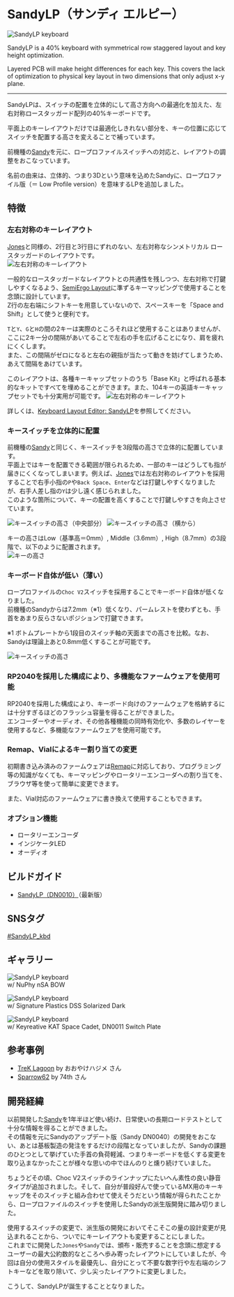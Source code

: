 # SandyLP（サンディ エルピー）

![SandyLP keyboard](./assets/Readme/DSC_8161.jpeg)  

SandyLP is a 40% keyboard with symmetrical row staggered layout and key height optimization.

Layered PCB will make height differences for each key.
This covers the lack of optimization to physical key layout in two dimensions that only adjust x-y plane.

---

SandyLPは、スイッチの配置を立体的にして高さ方向への最適化を加えた、左右対称ロースタッガード配列の40%キーボードです。  

平面上のキーレイアウトだけでは最適化しきれない部分を、キーの位置に応じてスイッチを配置する高さを変えることで補っています。

前機種の[Sandy](https://github.com/jpskenn/Sandy)を元に、ロープロファイルスイッチへの対応と、レイアウトの調整をおこなっています。

名前の由来は、立体的、つまり3Dという意味を込めたSandyに、ロープロファイル版（＝ Low Profile version）を意味するLPを追加しました。

## 特徴

### 左右対称のキーレイアウト  

[Jones](https://github.com/jpskenn/Jones)と同様の、2行目と3行目にずれのない、左右対称なシンメトリカル ロースタッガードのレイアウトです。  
![左右対称のキーレイアウト](./assets/Readme/DSCF5300.jpeg)

一般的なロースタッガードなレイアウトとの共通性を残しつつ、左右対称で打鍵しやすくなるよう、[SemiErgo Layout](https://github.com/mtei/SemiErgo_Layout)に準ずるキーマッピングで使用することを念頭に設計しています。  
Z行の左右端にシフトキーを用意していないので、スペースキーを「Space and Shift」として使うと便利です。

`T`と`Y`、`G`と`H`の間の2キーは実際のところそれほど使用することはありませんが、ここに2キー分の間隔があいてることで左右の手を広げることになり、肩を疲れにくくします。  
また、この間隔がゼロになると左右の親指が当たって動きを妨げてしまうため、あえて間隔をあけています。

このレイアウトは、各種キーキャップセットのうち「Base Kit」と呼ばれる基本的なキットですべてを埋めることができます。また、104キーの英語キーキャップセットでも十分実用が可能です。
![左右対称のキーレイアウト](./assets/Readme/layout_for_base_kit.png)

詳しくは、[Keyboard Layout Editor: SandyLP](https://www.keyboard-layout-editor.com/#/gists/29f5da09ffa69ab85efa4c68b556282b)を参照してください。

### キースイッチを立体的に配置  

前機種の[Sandy](https://github.com/jpskenn/Sandy)と同じく、キースイッチを3段階の高さで立体的に配置しています。  
平面上ではキーを配置できる範囲が限られるため、一部のキーはどうしても指が届きにくくなってしまいます。例えば、[Jones](https://github.com/jpskenn/Jones)では左右対称のレイアウトを採用することで右手小指の`P`や`Back Space`、`Enter`などは打鍵しやすくなりましたが、右手人差し指の`Y`は少し遠く感じられました。  
このような箇所について、キーの配置を高くすることで打鍵しやすさを向上させています。  

![キースイッチの高さ（中央部分）](./assets/Readme/DSCF5294.jpeg)
![キースイッチの高さ（横から）](./assets/Readme/DSCF5296.jpeg)

キーの高さはLow（基準高＝0mm）, Middle（3.6mm）, High（8.7mm）の3段階で、以下のように配置されます。  
![キーの高さ](./assets/Readme/layout_height_map.png)

### キーボード自体が低い（薄い）  

ロープロファイルの`Choc V2`スイッチを採用することでキーボード自体が低くなりました。  
前機種のSandyからは7.2mm（※1）低くなり、パームレストを使わずとも、手首をあまり反らさないポジションで打鍵できます。

※1 ボトムプレートから1段目のスイッチ軸の天面までの高さを比較。なお、Sandyは理論上あと0.8mm低くすることが可能です。

![キースイッチの高さ](./assets/Readme/DSCF5284.jpeg)

### RP2040を採用した構成により、多機能なファームウェアを使用可能

RP2040を採用した構成により、キーボード向けのファームウェアを格納するには十分すぎるほどのフラッシュ容量を得ることができました。  
エンコーダーやオーディオ、その他各種機能の同時有効化や、多数のレイヤーを使用するなど、多機能なファームウェアを使用可能です。

### Remap、Vialによるキー割り当ての変更  

初期書き込み済みのファームウェアは[Remap](https://remap-keys.app/)に対応しており、プログラミング等の知識がなくても、キーマッピングやロータリーエンコーダへの割り当てを、ブラウザ等を使って簡単に変更できます。  

また、Vial対応のファームウェアに書き換えて使用することもできます。

### オプション機能  

- ロータリーエンコーダ
- インジケータLED
- オーディオ

## ビルドガイド

- [SandyLP（DN0010）](/docs/BuildGuide_DN0010.md)（最新版）

## SNSタグ

[#SandyLP_kbd](https://twitter.com/search?q=%23SandyLP_kbd)

## ギャラリー

![SandyLP keyboard](./assets/Readme/DSCF5282.jpeg)  
w/ NuPhy nSA BOW

![SandyLP keyboard](./assets/Readme/DSC_8161.jpeg)  
w/ Signature Plastics DSS Solarized Dark

![SandyLP keyboard](./assets/Readme/DSC_8154.jpeg)  
w/ Keyreative KAT Space Cadet, DN0011 Switch Plate

## 参考事例

- [TreK Lagoon](https://zenn.dev/digitarhythm/articles/a559b4b19fc959) by おおやけハジメ さん
- [Sparrow62](https://github.com/74th/sparrow62-buildguide/blob/master/sparrow62_v2.md) by 74th さん

## 開発経緯

以前開発した[Sandy](https://github.com/jpskenn/Sandy)を1年半ほど使い続け、日常使いの長期ロードテストとして十分な情報を得ることができました。  
その情報を元にSandyのアップデート版（Sandy DN0040）の開発をおこない、あとは基板製造の発注をするだけの段階となっていましたが、Sandyの課題のひとつとして挙げていた手首の負荷軽減、つまりキーボードを低くする変更を取り込まなかったことが様々な思いの中でほんのりと燻り続けていました。

ちょうどその頃、Choc V2スイッチのラインナップにたいへん素性の良い静音タイプが追加されました。そして、自分が普段好んで使っているMX用のキーキャップをそのスイッチと組み合わせて使えそうだという情報が得られたことから、ロープロファイルのスイッチを使用したSandyの派生版開発に踏み切りました。  

使用するスイッチの変更で、派生版の開発においてそこそこの量の設計変更が見込まれることから、ついでにキーレイアウトも変更することにしました。  
これまでに開発した`Jones`や`Sandy`では、頒布・販売することを念頭に想定するユーザーの最大公約数的なところへ歩み寄ったレイアウトにしていましたが、今回は自分の使用スタイルを最優先し、自分にとって不要な数字行や左右端のシフトキーなどを取り除いて、少し尖ったレイアウトに変更しました。

こうして、SandyLPが誕生することとなりました。
